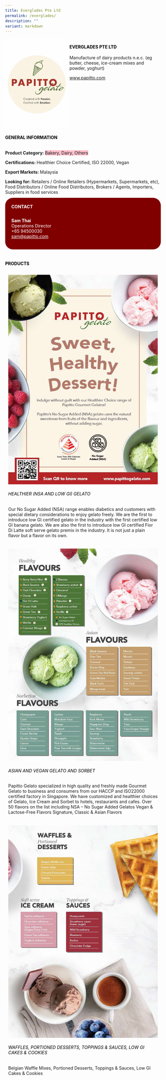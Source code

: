 ```yaml
---
title: Everglades Pte Ltd
permalink: /everglades/
description: ""
variant: markdown
---
```

<div class="flex-paragraph"> 
<p style="text-transform: uppercase">
</p>
</div> 
<div class="flex-container" style="display: flex; flex-wrap: wrap;"> 
<div class="card sgds" style="flex: 1 1 40%; display: block;">
<img src="/images/everglades_logo.jpg">
</div> 
<div class="card-sgds" style="flex: 1 1 58%; display: block; margin-left: 3px"> 
<h4 style="text-transform: uppercase; color: black;">
<b>Everglades Pte Ltd
</b>
</h4> 
<p>Manufacture of dairy products n.e.c. (eg butter, cheese, ice-cream mixes and powder, yoghurt)
</p> 
<p>
<a href="https://www.papitto.com" target="_blank">www.papitto.com
</a>
</p> 
</div> 
</div> 
<h4 style="text-transform: uppercase; color: black;">
<b>General Information
</b>
</h4> 
<div class="flex-container" style="display: flex; flex-wrap: wrap;"> 
<div class="card sgds" style="flex: 1 1 65%; display: block; align-self: stretch"> 
<div class="flex-paragraph"> 
<p>
<b>Product Category: 
</b>
<span style="background-color: pink; border-radius: 10 px;">Bakery, Dairy, Others
</span>
</p> 
<p>
<b>Certifications: 
</b> Healthier Choice Certified, ISO 22000, Vegan
</p> 
<p>
<b>Export Markets: 
</b>Malaysia
</p> 
<p style="margin-bottom: 10px;">
<b>Looking for: 
</b>Retailers / Online Retailers (Hypermarkets, Supermarkets, etc), Food Distributors / Online Food Distributors, Brokers / Agents, Importers, Suppliers in food services
</p> 
</div> 
</div> 
<div class="card sgds" style="flex: 1 1 35%; padding: 10px; display: block; background-color: maroon; border-radius: 25px; align-self: center;"> 
<h4 style="color: white; margin-top: 10px; margin-left: 10px;">CONTACT
</h4> 
<div class="flex-paragraph"> 
<p style="padding: 10px; color: white;">
<b>Sam Thai
</b>
<br>Operations Director
<br>+65 94500030
<br>
<a href="mailto:sam@papitto.com" style="color: white;">sam@papitto.com
</a>
</p> 
</div> 
</div> 
</div> 
<br> 
<h4 style="text-transform: uppercase; color: black;">
<b>products
</b>
</h4> 
<div style="display: flex; flex-wrap: wrap;"> 
<div class="card sgds" style="flex: 1 1 47%; margin: 10px; display: block;"> 
<div class="flex-image" style="display: block;">
<img src="/images/everglades_product1.jpg">
</div> 
<div class="flex-paragraph"> 
<h6 style="text-transform: uppercase; color: black;">Healthier (NSA and Low GI) Gelato
</h6> 
<p>Our No Sugar Added (NSA) range enables diabetics and customers with special dietary considerations to enjoy gelato freely. We are the first to introduce low GI certified gelato in the industry with the first certified low GI banana gelato. We are also the first to introduce low GI certified Fior Di Latte soft serve gelato premix in the industry. It is not just a plain flavor but a flavor on its own.
</p>
</div> 
</div> 
<div class="card sgds" style="flex: 1 1 47%; margin: 10px; display: block;"> 
<div class="flex-image" style="display: block;">
<img src="/images/everglades_product2.jpg">
</div> 
<div class="flex-paragraph"> 
<h6 style="text-transform: uppercase; color: black;"> Asian and Vegan Gelato and Sorbet
</h6> 
<p>Papitto Gelato specialized in high quality and freshly made Gourmet Gelato to business and consumers from our HACCP and ISO22000 certified factory in Singapore. We have customized and healthier choices of Gelato, Ice Cream and Sorbet to hotels, restaurants and cafes. Over 50 flavors on the list including NSA – No Sugar Added Gelatos Vegan &amp; Lactose-Free Flavors Signature, Classic &amp; Asian Flavors
</p>
</div> 
</div> 
<div class="card sgds" style="flex: 1 1 47%; margin: 10px; display: block;"> 
<div class="flex-image" style="display: block;">
<img src="/images/everglades_product3.jpg">
</div> 
<div class="flex-paragraph"> 
<h6 style="text-transform: uppercase; color: black;">Waffles, Portioned Desserts, Toppings &amp; Sauces, Low GI Cakes &amp; Cookies
</h6> 
<p>Belgian Waffle Mixes, Portioned Desserts, Toppings &amp; Sauces, Low GI Cakes &amp; Cookies
</p>
</div> 
</div> 
</div>